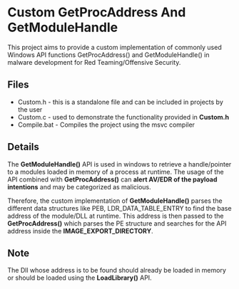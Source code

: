 # Custom GetProcAddress And GetModuleHandle

This project aims to provide a custom implementation of commonly used Windows API functions GetProcAddress() and GetModuleHandle() in malware development for Red Teaming/Offensive Security. 

## Files 
- Custom.h - this is a standalone file and can be included in projects by the user
- Custom.c - used to demonstrate the functionality provided in **Custom.h**
- Compile.bat - Compiles the project using the msvc compiler

## Details

The **GetModuleHandle()** API is used in windows to retrieve a handle/pointer to a modules loaded in memory of a process at runtime. The usage of the API combined with **GetProcAddress()** can **alert AV/EDR of the payload intentions** and may be categorized as malicious. 

Therefore, the custom implementation of **GetModuleHandle()** parses the different data structures like PEB, LDR_DATA_TABLE_ENTRY to find the base address of the module/DLL at runtime. This address is then passed to the **GetProcAddress()** which parses the PE structure and searches for the API address inside the **IMAGE_EXPORT_DIRECTORY**. 

## Note
The Dll whose address is to be found should already be loaded in memory or should be loaded using the **LoadLibrary()** API.